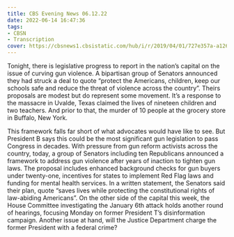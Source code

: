 ```yaml
---
title: CBS Evening News 06.12.22
date: 2022-06-14 16:47:36
tags:
- CBSN
- Transcription
cover: https://cbsnews1.cbsistatic.com/hub/i/r/2019/04/01/727e357a-a126-4138-a2c5-4d3222669d57/thumbnail/640x360/3ff2761028dc5c65cc4f07acd54bcd5c/cbsn2-logo-1920x1080.jpg
---
```

Tonight, there is legislative progress to report in the nation’s capital on the issue of curving gun violence. A bipartisan group of Senators announced they had struck a deal to quote “protect the Americans, children, keep our schools safe and reduce the threat of violence across the country”. Theirs proposals are modest but do represent some movement.  It’s a response to the massacre in Uvalde, Texas claimed the lives of nineteen children and two teachers. And prior to that, the murder of 10 people at the grocery store in Buffalo, New York. 

This framework falls far short of what advocates would have like to see. But President B says this could be the most significant gun legislation to pass Congress in decades. With pressure from gun reform activists across the country, today, a group of Senators including ten Republicans announced a framework to address gun violence after years of inaction to tighten gun laws. The proposal includes enhanced background checks for gun buyers under twenty-one, incentives for states to implement Red Flag laws and funding for mental health services. In a written statement, the Senators said their plan, quote “saves lives while protecting the constitutional rights of law-abiding Americans”. On the other side of the capital this week, the House Committee investigating the January 6th attack holds another round of hearings, focusing Monday on former President T’s disinformation campaign. Another issue at hand, will the Justice Department charge the former President with a federal crime?
